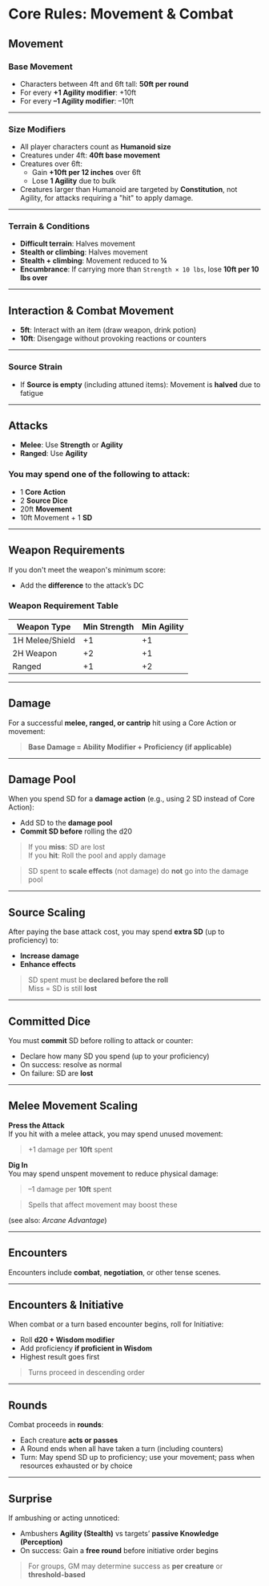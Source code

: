 # Core Rules: Movement & Combat

## Movement

### Base Movement

- Characters between 4ft and 6ft tall: **50ft per round**
- For every **+1 Agility modifier**: +10ft
- For every **–1 Agility modifier**: –10ft

---

### Size Modifiers

- All player characters count as **Humanoid size**
- Creatures under 4ft: **40ft base movement**
- Creatures over 6ft:
  - Gain **+10ft per 12 inches** over 6ft
  - Lose **1 Agility** due to bulk
- Creatures larger than Humanoid are targeted by **Constitution**, not Agility, for attacks requiring a "hit" to apply damage.

---

### Terrain & Conditions

- **Difficult terrain**: Halves movement
- **Stealth or climbing**: Halves movement
- **Stealth + climbing**: Movement reduced to **¼**
- **Encumbrance**: If carrying more than `Strength × 10 lbs`, lose **10ft per 10 lbs over**

---

## Interaction & Combat Movement

- **5ft**: Interact with an item (draw weapon, drink potion)
- **10ft**: Disengage without provoking reactions or counters

---

### Source Strain

- If **Source is empty** (including attuned items): Movement is **halved** due to fatigue

---

## Attacks

- **Melee**: Use **Strength** or **Agility**
- **Ranged**: Use **Agility**

### You may spend one of the following to attack:

- 1 **Core Action**
- 2 **Source Dice**
- 20ft **Movement**
- 10ft Movement + 1 **SD**

---

## Weapon Requirements

If you don't meet the weapon's minimum score:
- Add the **difference** to the attack’s DC

### Weapon Requirement Table

| Weapon Type     | Min Strength | Min Agility |
|-----------------|--------------|-------------|
| 1H Melee/Shield | +1           | +1          |
| 2H Weapon       | +2           | +1          |
| Ranged          | +1           | +2          |

---

## Damage

For a successful **melee, ranged, or cantrip** hit using a Core Action or movement:

> **Base Damage = Ability Modifier + Proficiency (if applicable)**

---

## Damage Pool

When you spend SD for a **damage action** (e.g., using 2 SD instead of Core Action):

- Add SD to the **damage pool**
- **Commit SD before** rolling the d20

> If you **miss**: SD are lost  
> If you **hit**: Roll the pool and apply damage

> SD spent to **scale effects** (not damage) do **not** go into the damage pool

---

## Source Scaling

After paying the base attack cost, you may spend **extra SD** (up to proficiency) to:

- **Increase damage**
- **Enhance effects**

> SD spent must be **declared before the roll**  
> Miss = SD is still **lost**

---

## Committed Dice

You must **commit** SD before rolling to attack or counter:

- Declare how many SD you spend (up to your proficiency)
- On success: resolve as normal
- On failure: SD are **lost**

---

## Melee Movement Scaling

**Press the Attack**  
If you hit with a melee attack, you may spend unused movement:  
> +1 damage per **10ft** spent

**Dig In**  
You may spend unspent movement to reduce physical damage:  
> –1 damage per **10ft** spent

> Spells that affect movement may boost these 

(see also: *Arcane Advantage*)

---

## Encounters

Encounters include **combat**, **negotiation**, or other tense scenes.

---

## Encounters & Initiative

When combat or a turn based encounter begins, roll for Initiative:

- Roll **d20 + Wisdom modifier**
- Add proficiency **if proficient in Wisdom**
- Highest result goes first

> Turns proceed in descending order

---

## Rounds

Combat proceeds in **rounds**:

- Each creature **acts or passes**
- A Round ends when all have taken a turn (including counters)
- Turn: May spend SD up to proficiency; use your movement; pass when resources exhausted or by choice

---

## Surprise

If ambushing or acting unnoticed:

- Ambushers **Agility (Stealth)** vs targets’ **passive Knowledge (Perception)**
- On success: Gain a **free round** before initiative order begins

> For groups, GM may determine success as **per creature** or **threshold-based**
